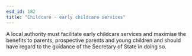 ```yaml
---
esd_id: 182
title: "Childcare - early childcare services"
---
```


A local authority must facilitate early childcare services and maximise the benefits to parents, prospective parents and young children and should have regard to the guidance of the Secretary of State in doing so.

